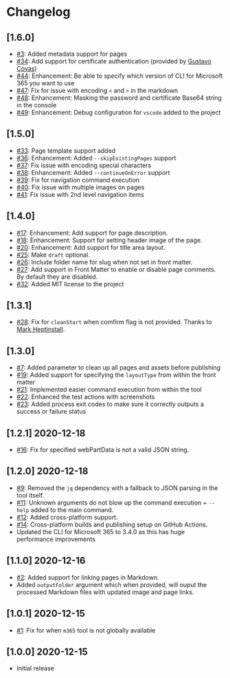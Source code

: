# Changelog

## [1.6.0]

- [#3](https://github.com/estruyf/doctor/issues/3): Added metadata support for pages
- [#34](https://github.com/estruyf/doctor/issues/34): Add support for certificate authentication (provided by [Gustavo Covas](https://github.com/gustavocovas))
- [#44](https://github.com/estruyf/doctor/issues/44): Enhancement: Be able to specify which version of CLI for Microsoft 365 you want to use
- [#47](https://github.com/estruyf/doctor/issues/47): Fix for issue with encoding `<` and `>` in the markdown
- [#48](https://github.com/estruyf/doctor/issues/48): Enhancement: Masking the password and certificate Base64 string in the console
- [#49](https://github.com/estruyf/doctor/issues/49): Enhancement: Debug configuration for `vscode` added to the project

## [1.5.0]

- [#33](https://github.com/estruyf/doctor/issues/33): Page template support added
- [#36](https://github.com/estruyf/doctor/issues/36): Enhancement: Added `--skipExistingPages` support
- [#37](https://github.com/estruyf/doctor/issues/37): Fix issue with encoding special characters
- [#38](https://github.com/estruyf/doctor/issues/38): Enhancement: Added `--continueOnError` support
- [#39](https://github.com/estruyf/doctor/issues/39): Fix for navigation command execution
- [#40](https://github.com/estruyf/doctor/issues/40): Fix issue with multiple images on pages
- [#41](https://github.com/estruyf/doctor/issues/41): Fix issue with 2nd level navigation items

## [1.4.0]

- [#17](https://github.com/estruyf/doctor/issues/17): Enhancement: Add support for page description.
- [#18](https://github.com/estruyf/doctor/issues/18): Enhancement: Support for setting header image of the page.
- [#20](https://github.com/estruyf/doctor/issues/20): Enhancement: Add support for title area layout.
- [#25](https://github.com/estruyf/doctor/issues/25): Make `draft` optional.
- [#26](https://github.com/estruyf/doctor/issues/26): Include folder name for slug when not set in front matter.
- [#27](https://github.com/estruyf/doctor/issues/27): Add support in Front Matter to enable or disable page comments. By default they are disabled.
- [#32](https://github.com/estruyf/doctor/issues/32): Added MIT license to the project

## [1.3.1]

- [#28](https://github.com/estruyf/doctor/issues/28): Fix for `cleanStart` when comfirm flag is not provided. Thanks to [Mark Heptinstall](https://github.com/mheptinstall).

## [1.3.0]

- [#7](https://github.com/estruyf/doctor/issues/21): Added parameter to clean up all pages and assets before publishing
- [#19](https://github.com/estruyf/doctor/issues/19): Added support for specifying the `layoutType` from within the front matter
- [#21](https://github.com/estruyf/doctor/issues/21): Implemented easier command execution from within the tool
- [#22](https://github.com/estruyf/doctor/issues/22): Enhanced the test actions with screenshots
- [#23](https://github.com/estruyf/doctor/issues/23): Added process exit codes to make sure it correctly outputs a success or failure status

## [1.2.1] 2020-12-18

- [#16](https://github.com/estruyf/doctor/issues/16): Fix for specified webPartData is not a valid JSON string.

## [1.2.0] 2020-12-18

- [#9](https://github.com/estruyf/doctor/issues/9): Removed the `jq` dependency with a fallback to JSON parsing in the tool itself.
- [#11](https://github.com/estruyf/doctor/issues/11): Unknown arguments do not blow up the command execution + `--help` added to the main command.
- [#12](https://github.com/estruyf/doctor/issues/12): Added cross-platform support.
- [#14](https://github.com/estruyf/doctor/issues/14): Cross-platform builds and publishing setup on GitHub Actions.
- Updated the CLI for Microsoft 365 to 3.4.0 as this has huge performance improvements

## [1.1.0] 2020-12-16

- [#2](https://github.com/estruyf/doctor/issues/2): Added support for linking pages in Markdown.
- Added `outputFolder` argument which when provided, will ouput the processed Markdown files with updated image and page links.

## [1.0.1] 2020-12-15

- [#1](https://github.com/estruyf/doctor/issues/1): Fix for when `m365` tool is not globally available

## [1.0.0] 2020-12-15

- Initial release
